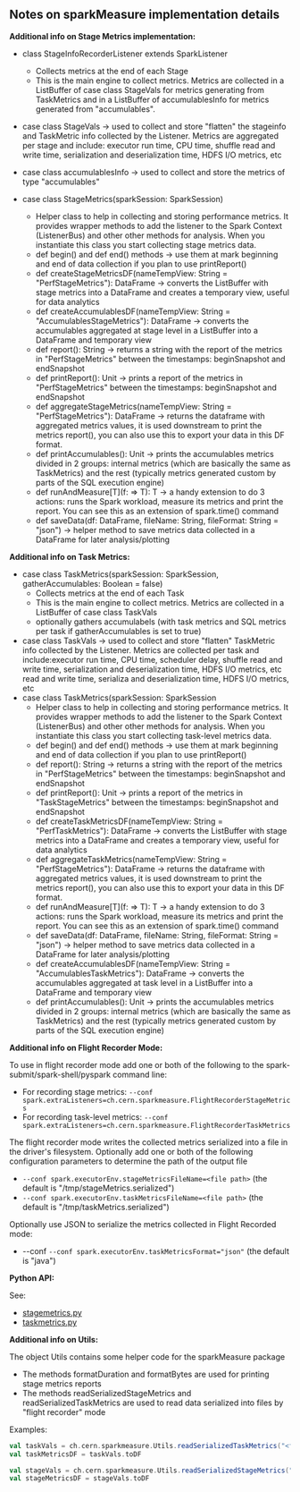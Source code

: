 ## Notes on sparkMeasure implementation details

**Additional info on Stage Metrics implementation:**

* class StageInfoRecorderListener extends SparkListener
   * Collects metrics at the end of each Stage
   * This is the main engine to collect metrics. Metrics are collected in a ListBuffer of case class StageVals for metrics generating from TaskMetrics and in a ListBuffer of accumulablesInfo
   for metrics generated from "accumulables".
* case class StageVals -> used to collect and store "flatten" the stageinfo and TaskMetric info 
  collected by the Listener. Metrics are aggregated per stage and include: executor run time, 
  CPU time, shuffle read and write time, serialization and deserialization time, HDFS I/O metrics, etc
* case class accumulablesInfo -> used to collect and store the metrics of type "accumulables"

* case class StageMetrics(sparkSession: SparkSession)
   * Helper class to help in collecting and storing performance metrics. It provides wrapper methods to add the listener to
   the Spark Context (ListenerBus) and other other methods for analysis. When you instantiate this class you start collecting 
   stage metrics data.
   * def begin() and def end() methods -> use them at mark beginning and end of data collection if you plan to use printReport()
   * def createStageMetricsDF(nameTempView: String = "PerfStageMetrics"): DataFrame -> converts the ListBuffer with stage 
   metrics into a DataFrame and creates a temporary view, useful for data analytics
   * def createAccumulablesDF(nameTempView: String = "AccumulablesStageMetrics"): DataFrame -> converts the accumulables aggregated
   at stage level in a ListBuffer into a DataFrame and temporary view
   * def report(): String -> returns a string with the report of the metrics in "PerfStageMetrics" between the timestamps: beginSnapshot and
   endSnapshot
   * def printReport(): Unit -> prints a report of the metrics in "PerfStageMetrics" between the timestamps: beginSnapshot and
   endSnapshot
   * def aggregateStageMetrics(nameTempView: String = "PerfStageMetrics"): DataFrame -> returns the dataframe with aggregated 
   metrics values, it is used downstream to print the metrics report(), you can also use this to export your data in this DF format.
   * def printAccumulables(): Unit -> prints the accumulables metrics divided in 2 groups: internal metrics (which are
   basically the same as TaskMetrics) and the rest (typically metrics generated custom by parts of the SQL execution engine)
   * def runAndMeasure[T](f: => T): T -> a handy extension to do 3 actions: runs the Spark workload, measure its metrics
   and print the report. You can see this as an extension of spark.time() command
   * def saveData(df: DataFrame, fileName: String, fileFormat: String = "json") -> helper method to save metrics data collected 
   in a DataFrame for later analysis/plotting
   
   
**Additional info on Task Metrics:**

* case class TaskMetrics(sparkSession: SparkSession, gatherAccumulables: Boolean = false)
   * Collects metrics at the end of each Task
   * This is the main engine to collect metrics. Metrics are collected in a ListBuffer of case class TaskVals
   * optionally gathers accumulabels (with task metrics and SQL metrics per task if gatherAccumulables is set to true)
* case class TaskVals -> used to collect and store "flatten" TaskMetric info collected by the Listener.
Metrics are collected per task and include:executor run time,  CPU time, scheduler delay, shuffle read and write time, 
serialization and deserialization time, HDFS I/O metrics, etc 
  read and write time, serializa and deserialization time, HDFS I/O metrics, etc
* case class TaskMetrics(sparkSession: SparkSession
   * Helper class to help in collecting and storing performance metrics. It provides wrapper methods to add the listener to
      the Spark Context (ListenerBus) and other other methods for analysis. When you instantiate this class you start collecting 
      task-level metrics data.
   * def begin() and def end() methods -> use them at mark beginning and end of data collection if you plan to use printReport()
   * def report(): String -> returns a string with the report of the metrics in "PerfStageMetrics" between the timestamps: beginSnapshot and
   endSnapshot
   * def printReport(): Unit -> prints a report of the metrics in "TaskStageMetrics" between the timestamps: beginSnapshot and
   endSnapshot
   * def createTaskMetricsDF(nameTempView: String = "PerfTaskMetrics"): DataFrame ->  converts the ListBuffer with stage 
     metrics into a DataFrame and creates a temporary view, useful for data analytics
   * def aggregateTaskMetrics(nameTempView: String = "PerfStageMetrics"): DataFrame -> returns the dataframe with aggregated 
   metrics values, it is used downstream to print the metrics report(), you can also use this to export your data in this DF format.
   * def runAndMeasure[T](f: => T): T -> a handy extension to do 3 actions: runs the Spark workload, measure its metrics
   and print the report. You can see this as an extension of spark.time() command     
   * def saveData(df: DataFrame, fileName: String, fileFormat: String = "json") -> helper method to save metrics data collected 
      in a DataFrame for later analysis/plotting
   * def createAccumulablesDF(nameTempView: String = "AccumulablesTaskMetrics"): DataFrame -> converts the accumulables aggregated
   at task level in a ListBuffer into a DataFrame and temporary view
   * def printAccumulables(): Unit -> prints the accumulables metrics divided in 2 groups: internal metrics (which are
      basically the same as TaskMetrics) and the rest (typically metrics generated custom by parts of the SQL execution engine)


**Additional info on Flight Recorder Mode:**

To use in flight recorder mode add one or both of the following to the spark-submit/spark-shell/pyspark command line:
* For recording stage metrics: <code>--conf spark.extraListeners=ch.cern.sparkmeasure.FlightRecorderStageMetrics</code>
* For recording task-level metrics: <code>--conf spark.extraListeners=ch.cern.sparkmeasure.FlightRecorderTaskMetrics</code>

The flight recorder mode writes the collected metrics serialized into a file in the driver's filesystem. 
Optionally add one or both of the following configuration parameters to determine the path of the output file  
 * `--conf spark.executorEnv.stageMetricsFileName=<file path>` (the default is "/tmp/stageMetrics.serialized")
 * `--conf spark.executorEnv.taskMetricsFileName=<file path>` (the default is "/tmp/taskMetrics.serialized")
 
Optionally use JSON to serialize the metrics collected in Flight Recorded mode:
 * --conf `--conf spark.executorEnv.taskMetricsFormat="json"` (the default is "java")

**Python API:**

See:
 - [stagemetrics.py](python/sparkmeasure/stagemetrics.py)
 - [taskmetrics.py](python/sparkmeasure/taskmetrics.py)
 
**Additional info on Utils:**

The object Utils contains some helper code for the sparkMeasure package
 * The methods formatDuration and formatBytes are used for printing stage metrics reports
 * The methods readSerializedStageMetrics and readSerializedTaskMetrics are used to read data serialized 
 into files by "flight recorder" mode

Examples:
```scala
val taskVals = ch.cern.sparkmeasure.Utils.readSerializedTaskMetrics("<file name>")
val taskMetricsDF = taskVals.toDF

val stageVals = ch.cern.sparkmeasure.Utils.readSerializedStageMetrics("<file name>")
val stageMetricsDF = stageVals.toDF
```
